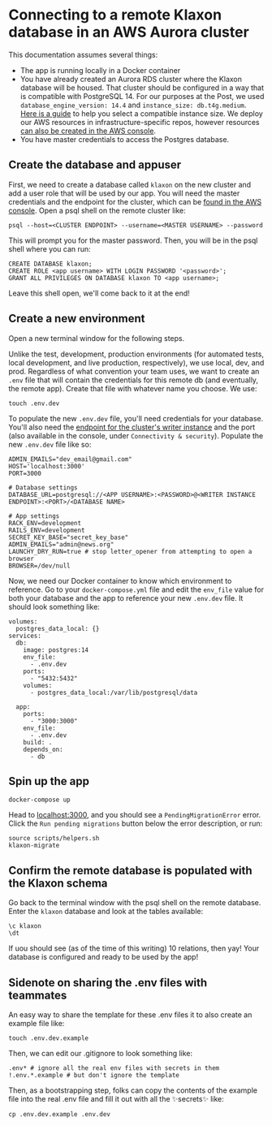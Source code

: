 # Connecting to a remote Klaxon database in an AWS Aurora cluster

This documentation assumes several things:
- The app is running locally in a Docker container
- You have already created an Aurora RDS cluster where the Klaxon database will be housed. That cluster should be configured in a way that is compatible with PostgreSQL 14. For our purposes at the Post, we used `database_engine_version: 14.4` and `instance_size: db.t4g.medium`. [Here is a guide](https://docs.aws.amazon.com/AmazonRDS/latest/UserGuide/Concepts.DBInstanceClass.html#Concepts.DBInstanceClass.Support) to help you select a compatible instance size. We deploy our AWS resources in infrastructure-specific repos, however resources [can also be created in the AWS console](https://docs.aws.amazon.com/AmazonRDS/latest/AuroraUserGuide/Aurora.CreateInstance.html).
- You have master credentials to access the Postgres database.

## Create the database and appuser

First, we need to create a database called `klaxon` on the new cluster and add a user role that will be used by our app. You will need the master credentials and the endpoint for the cluster, which can be [found in the AWS console](https://docs.aws.amazon.com/documentdb/latest/developerguide/db-cluster-endpoints-find.html). Open a psql shell on the remote cluster like:
```
psql --host=<CLUSTER ENDPOINT> --username=<MASTER USERNAME> --password
```

This will prompt you for the master password. Then, you will be in the psql shell where you can run:
```
CREATE DATABASE klaxon;
CREATE ROLE <app username> WITH LOGIN PASSWORD '<password>';
GRANT ALL PRIVILEGES ON DATABASE klaxon TO <app username>;
```

Leave this shell open, we'll come back to it at the end!

## Create a new environment

Open a new terminal window for the following steps.

Unlike the test, development, production environments (for automated tests, local development, and live production, respectively), we use local, dev, and prod. Regardless of what convention your team uses, we want to create an `.env` file that will contain the credentials for this remote db (and eventually, the remote app). Create that file with whatever name you choose. We use:
```
touch .env.dev
```

To populate the new `.env.dev` file, you'll need credentials for your database. You'll also need the [endpoint for the cluster's writer instance](https://docs.aws.amazon.com/images/AmazonRDS/latest/AuroraUserGuide/images/AuroraMySQLConnect.png) and the port (also available in the console, under `Connectivity & security`). Populate the new `.env.dev` file like so:
```
ADMIN_EMAILS="dev_email@gmail.com"
HOST='localhost:3000'
PORT=3000

# Database settings
DATABASE_URL=postgresql://<APP USERNAME>:<PASSWORD>@<WRITER INSTANCE ENDPOINT>:<PORT>/<DATABASE NAME>

# App settings
RACK_ENV=development
RAILS_ENV=development
SECRET_KEY_BASE="secret_key_base"
ADMIN_EMAILS="admin@news.org"
LAUNCHY_DRY_RUN=true # stop letter_opener from attempting to open a browser
BROWSER=/dev/null
```

Now, we need our Docker container to know which environment to reference. Go to your `docker-compose.yml` file and edit the `env_file` value for both your database and the app to reference your new `.env.dev` file. It should look something like:
```
volumes:
  postgres_data_local: {}
services:
  db:
    image: postgres:14
    env_file:
      - .env.dev
    ports:
      - "5432:5432"
    volumes:
      - postgres_data_local:/var/lib/postgresql/data

  app:
    ports: 
      - "3000:3000"
    env_file:
      - .env.dev
    build: .
    depends_on:
      - db
```

## Spin up the app

```
docker-compose up
```

Head to [localhost:3000](localhost:3000), and you should see a `PendingMigrationError` error. Click the `Run pending migrations` button below the error description, or run:
```
source scripts/helpers.sh
klaxon-migrate
```

## Confirm the remote database is populated with the Klaxon schema

Go back to the terminal window with the psql shell on the remote database. Enter the `klaxon` database and look at the tables available:
```
\c klaxon
\dt
```
If uou should see (as of the time of this writing) 10 relations, then yay! Your database is configured and ready to be used by the app!

## Sidenote on sharing the .env files with teammates

An easy way to share the template for these .env files it to also create an example file like:
```
touch .env.dev.example
```

Then, we can edit our .gitignore to look something like:
```
.env* # ignore all the real env files with secrets in them
!.env.*.example # but don't ignore the template
```

Then, as a bootstrapping step, folks can copy the contents of the example file into the real .env file and fill it out with all the :sparkles:secrets:sparkles: like:
```
cp .env.dev.example .env.dev
```